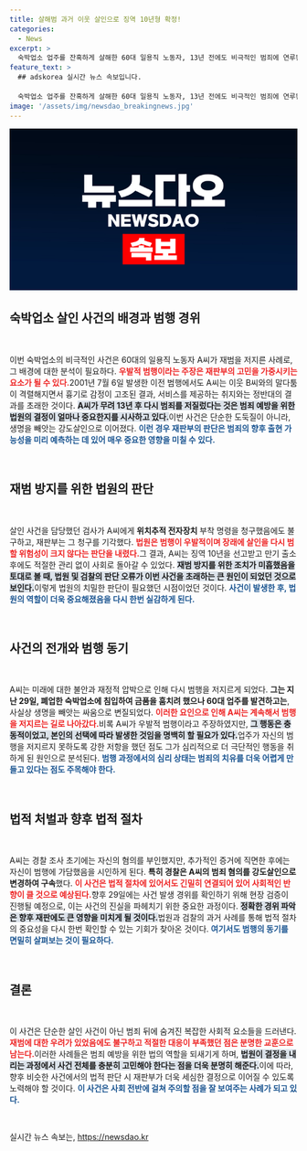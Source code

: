 ```yaml
---
title: 살해범 과거 이웃 살인으로 징역 10년형 확정!
categories:
  - News
excerpt: >
  숙박업소 업주를 잔혹하게 살해한 60대 일용직 노동자, 13년 전에도 비극적인 범죄에 연루된 수상한 경력! 우발적 범행으로 방치된 그의 재범! 살인과 절도의 악몽을 다시 부른 범죄의 전말이 드러난다.
feature_text: >
  ## adskorea 실시간 뉴스 속보입니다.

  숙박업소 업주를 잔혹하게 살해한 60대 일용직 노동자, 13년 전에도 비극적인 범죄에 연루된 수상한 경력! 우발적 범행으로 방치된 그의 재범! 살인과 절도의 악몽을 다시 부른 범죄의 전말이 드러난다.
image: '/assets/img/newsdao_breakingnews.jpg'
---
```


<p><img src="/assets/img/newsdao_breakingnews.jpg" alt="adskorea 속보" /></p>

<h2 data-ke-size="size26">숙박업소 살인 사건의 배경과 범행 경위</h2>

<p data-ke-size="size16">&nbsp;</p>

<p>이번 숙박업소의 비극적인 사건은 60대의 일용직 노동자 A씨가 재범을 저지른 사례로, 그 배경에 대한 분석이 필요하다. <b><span style="color: #ee2323;">우발적 범행이라는 주장은 재판부의 고민을 가중시키는 요소가 될 수 있다.</span></b>2001년 7월 6일 발생한 이전 범행에서도 A씨는 이웃 B씨와의 말다툼이 격렬해지면서 흉기로 감정이 고조된 결과, 서비스를 제공하는 취지와는 정반대의 결과를 초래한 것이다. <b><span style="background-color: #21538527;">A씨가 무려 13년 후 다시 범죄를 저질렀다는 것은 범죄 예방을 위한 법원의 결정이 얼마나 중요한지를 시사하고 있다.</span></b>이번 사건은 단순한 도둑질이 아니라, 생명을 빼앗는 강도살인으로 이어졌다. <b><span style="color: #1a5490;">이런 경우 재판부의 판단은 범죄의 향후 출현 가능성을 미리 예측하는 데 있어 매우 중요한 영향을 미칠 수 있다.</span></b></p>

<p data-ke-size="size16">&nbsp;</p>

<h2 data-ke-size="size26">재범 방지를 위한 법원의 판단</h2>

<p data-ke-size="size16">&nbsp;</p>

<p>살인 사건을 담당했던 검사가 A씨에게 <b>위치추적 전자장치</b> 부착 명령을 청구했음에도 불구하고, 재판부는 그 청구를 기각했다. <b><span style="color: #ee2323;">법원은 범행이 우발적이며 장래에 살인을 다시 범할 위험성이 크지 않다는 판단을 내렸다.</span></b>그 결과, A씨는 징역 10년을 선고받고 만기 출소 후에도 적절한 관리 없이 사회로 돌아갈 수 있었다. <b><span style="background-color: #21538527;">재범 방지를 위한 조치가 미흡했음을 토대로 볼 때, 법원 및 검찰의 판단 오류가 이번 사건을 초래하는 큰 원인이 되었던 것으로 보인다.</span></b>이렇게 법원의 치밀한 판단이 필요했던 시점이었던 것이다. <b><span style="color: #1a5490;">사건이 발생한 후, 법원의 역할이 더욱 중요해졌음을 다시 한번 실감하게 된다.</span></b></p>

<p data-ke-size="size16">&nbsp;</p>

<h2 data-ke-size="size26">사건의 전개와 범행 동기</h2>

<p data-ke-size="size16">&nbsp;</p>

<p>A씨는 미래에 대한 불안과 재정적 압박으로 인해 다시 범행을 저지르게 되었다. <b>그는 지난 29일, 폐업한 숙박업소에 침입하여 금품을 훔치려 했으나 60대 업주를 발견하고는</b>, 사실상 생명을 빼앗는 싸움으로 변질되었다. <b><span style="color: #ee2323;">이러한 요인으로 인해 A씨는 계속해서 범행을 저지르는 길로 나아갔다.</span></b>비록 A씨가 우발적 범행이라고 주장하였지만, <b><span style="background-color: #21538527;">그 행동은 충동적이었고, 본인의 선택에 따라 발생한 것임을 명백히 할 필요가 있다.</span></b>업주가 자신의 범행을 저지르지 못하도록 강한 저항을 했던 점도 그가 심리적으로 더 극단적인 행동을 취하게 된 원인으로 분석된다. <b><span style="color: #1a5490;">범행 과정에서의 심리 상태는 범죄의 치유를 더욱 어렵게 만들고 있다는 점도 주목해야 한다.</span></b></p>

<p data-ke-size="size16">&nbsp;</p>

<h2 data-ke-size="size26">법적 처벌과 향후 법적 절차</h2>

<p data-ke-size="size16">&nbsp;</p>

<p>A씨는 경찰 조사 초기에는 자신의 혐의를 부인했지만, 추가적인 증거에 직면한 후에는 자신이 범행에 가담했음을 시인하게 된다. <b>특히 경찰은 A씨의 범죄 혐의를 강도살인으로 변경하여 구속</b>했다. <b><span style="color: #ee2323;">이 사건은 법적 절차에 있어서도 긴밀히 연결되어 있어 사회적인 반향이 클 것으로 예상된다.</span></b>향후 29일에는 사건 발생 경위를 확인하기 위해 현장 검증이 진행될 예정으로, 이는 사건의 진실을 파헤치기 위한 중요한 과정이다. <b><span style="background-color: #21538527;">정확한 경위 파악은 향후 재판에도 큰 영향을 미치게 될 것이다.</span></b>법원과 검찰의 과거 사례를 통해 법적 절차의 중요성을 다시 한번 확인할 수 있는 기회가 찾아온 것이다. <b><span style="color: #1a5490;">여기서도 범행의 동기를 면밀히 살펴보는 것이 필요하다.</span></b></p>

<p data-ke-size="size16">&nbsp;</p>

<h2 data-ke-size="size26">결론</h2>

<p data-ke-size="size16">&nbsp;</p>

<p>이 사건은 단순한 살인 사건이 아닌 범죄 뒤에 숨겨진 복잡한 사회적 요소들을 드러낸다. <b><span style="color: #ee2323;">재범에 대한 우려가 있었음에도 불구하고 적절한 대응이 부족했던 점은 분명한 교훈으로 남는다.</span></b>이러한 사례들은 범죄 예방을 위한 법의 역할을 되새기게 하며, <b><span style="background-color: #21538527;">법원이 결정을 내리는 과정에서 사건 전체를 충분히 고민해야 한다는 점을 더욱 분명히 해준다.</span></b>이에 따라, 향후 비슷한 사건에서의 법적 판단 시 재판부가 더욱 세심한 결정으로 이어질 수 있도록 노력해야 할 것이다. <b><span style="color: #1a5490;">이 사건은 사회 전반에 걸쳐 주의할 점을 잘 보여주는 사례가 되고 있다.</span></b></p>

<p data-ke-size="size16">&nbsp;</p>
실시간 뉴스 속보는, <a href="https://newsdao.kr" rel="dofollow">https://newsdao.kr</a>


